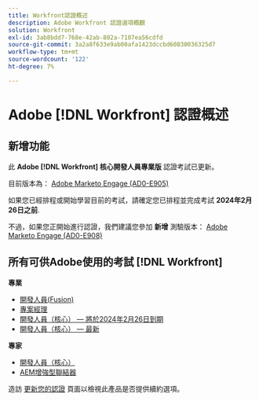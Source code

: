 ```yaml
---
title: Workfront認證概述
description: Adobe Workfront 認證選項概觀
solution: Workfront
exl-id: 3ab8bdd7-768e-42ab-802a-7107ea56cdfd
source-git-commit: 3a2a8f633e9ab00afa1423dccbd60830036325d7
workflow-type: tm+mt
source-wordcount: '122'
ht-degree: 7%

---
```


# Adobe [!DNL Workfront] 認證概述

## 新增功能

此 **Adobe [!DNL Workfront] 核心開發人員專業版** 認證考試已更新。

目前版本為： [Adobe Marketo Engage (AD0-E905)](/help/certifications/aw/aw-core-p-developer.md)

如果您已經排程或開始學習目前的考試，請確定您已排程並完成考試 **2024年2月26日之前**.

不過，如果您正開始進行認證，我們建議您參加 **新增** 測驗版本： [Adobe Marketo Engage (AD0-E908)](help/certifications/aw/aw-core-p-developer-23-12.md)

## 所有可供Adobe使用的考試 [!DNL Workfront]

**專業**

* [開發人員(Fusion)](/help/certifications/aw/aw-fusion-p-developer.md) <!--AD0-E902-->
* [專案經理](/help/certifications/aw/aw-p-project-manager.md) <!--AD0-E903-->
* [開發人員（核心） — 將於2024年2月26日到期](/help/certifications/aw/aw-core-p-developer.md) <!--AD0-E905-->
* [開發人員（核心） — 最新](help/certifications/aw/aw-core-p-developer-23-12.md) <!--AD0-E908-->

**專家**

* [開發人員（核心）](/help/certifications/aw/aw-core-e-developer-23-08.md) <!--AD0-E907-->
* [AEM增強型聯結器](/help/certifications/aw/aw-aem-e-connector.md) <!--AD0-E906-->

造訪 [更新您的認證](/help/certifications/renew.md) 頁面以檢視此產品是否提供續約選項。

